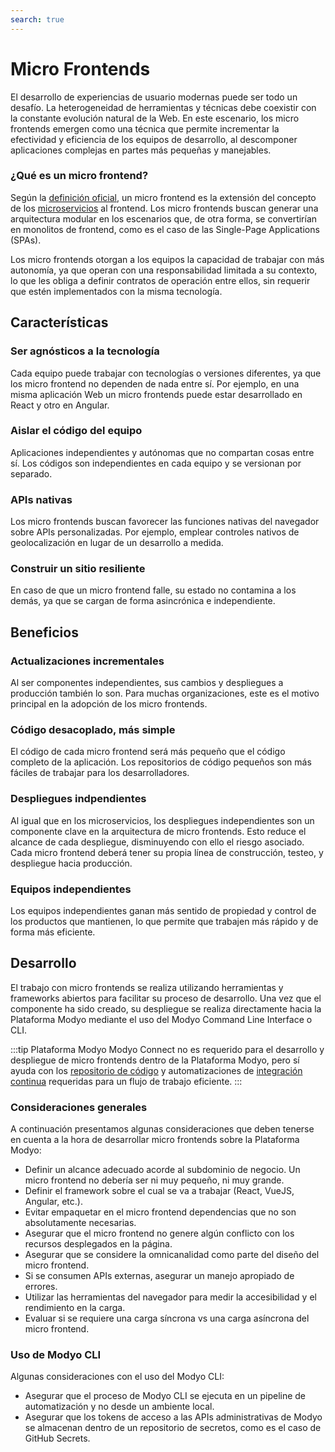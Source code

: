 ```yaml
---
search: true
---
```


# Micro Frontends

El desarrollo de experiencias de usuario modernas puede ser todo un desafío. La heterogeneidad de herramientas y técnicas debe coexistir con la constante evolución natural de la Web. En este escenario, los micro frontends emergen como una técnica que permite incrementar la efectividad y eficiencia de los equipos de desarrollo, al descomponer aplicaciones complejas en partes más pequeñas y manejables.

### ¿Qué es un micro frontend?

Según la [definición oficial](https://micro-frontends.org), un micro frontend es la extensión del concepto de los [microservicios](microservices.md) al frontend. Los micro frontends buscan generar una arquitectura modular en los escenarios que, de otra forma, se convertirían en monolitos de frontend, como es el caso de las Single-Page Applications (SPAs).

Los micro frontends otorgan a los equipos la capacidad de trabajar con más autonomía, ya que operan con una responsabilidad limitada a su contexto, lo que les obliga a definir contratos de operación entre ellos, sin requerir que estén implementados con la misma tecnología.

## Características

### Ser agnósticos a la tecnología

Cada equipo puede trabajar con tecnologías o versiones diferentes, ya que los micro frontend no dependen de nada entre sí. Por ejemplo, en una misma aplicación Web un micro frontends puede estar desarrollado en React y otro en Angular.

### Aislar el código del equipo

Aplicaciones independientes y autónomas que no compartan cosas entre sí. Los códigos son independientes en cada equipo y se versionan por separado.

### APIs nativas

Los micro frontends buscan favorecer las funciones nativas del navegador sobre APIs personalizadas. Por ejemplo, emplear controles nativos de geolocalización en lugar de un desarrollo a medida.

### Construir un sitio resiliente

En caso de que un micro frontend falle, su estado no contamina a los demás, ya que se cargan de forma asincrónica e independiente.

## Beneficios

### Actualizaciones incrementales

Al ser componentes independientes, sus cambios y despliegues a producción también lo son. Para muchas organizaciones, este es el motivo principal en la adopción de los micro frontends.

### Código desacoplado, más simple

El código de cada micro frontend será más pequeño que el código completo de la aplicación. Los repositorios de código pequeños son más fáciles de trabajar para los desarrolladores.

### Despliegues indpendientes

Al igual que en los microservicios, los despliegues independientes son un componente clave en la arquitectura de micro frontends. Esto reduce el alcance de cada despliegue, disminuyendo con ello el riesgo asociado. Cada micro frontend deberá tener su propia línea de construcción, testeo, y despliegue hacia producción.

### Equipos independientes

Los equipos independientes ganan más sentido de propiedad y control de los productos que mantienen, lo que permite que trabajen más rápido y de forma más eficiente.

## Desarrollo

El trabajo con micro frontends se realiza utilizando herramientas y frameworks abiertos para facilitar su proceso de desarrollo. Una vez que el componente ha sido creado, su despliegue se realiza directamente hacia la Plataforma Modyo mediante el uso del Modyo Command Line Interface o CLI.

:::tip Plataforma Modyo
Modyo Connect no es requerido para el desarrollo y despliegue de micro frontends dentro de la Plataforma Modyo, pero sí ayuda con los [repositorio de código](../components/development.md#repositorio-de-codigo) y automatizaciones de [integración continua](../components/development.md#integracion-continua) requeridas para un flujo de trabajo eficiente.
:::

### Consideraciones generales

A continuación presentamos algunas consideraciones que deben tenerse en cuenta a la hora de desarrollar micro frontends sobre la Plataforma Modyo:

- Definir un alcance adecuado acorde al subdominio de negocio. Un micro frontend no debería ser ni muy pequeño, ni muy grande.
- Definir el framework sobre el cual se va a trabajar (React, VueJS, Angular, etc.).
- Evitar empaquetar en el micro frontend dependencias que no son absolutamente necesarias.
- Asegurar que el micro frontend no genere algún conflicto con los recursos desplegados en la página.
- Asegurar que se considere la omnicanalidad como parte del diseño del micro frontend.
- Si se consumen APIs externas, asegurar un manejo apropiado de errores.
- Utilizar las herramientas del navegador para medir la accesibilidad y el rendimiento en la carga.
- Evaluar si se requiere una carga síncrona vs una carga asíncrona del micro frontend.

### Uso de Modyo CLI

Algunas consideraciones con el uso del Modyo CLI:

- Asegurar que el proceso de Modyo CLI se ejecuta en un pipeline de automatización y no desde un ambiente local.
- Asegurar que los tokens de acceso a las APIs administrativas de Modyo se almacenan dentro de un repositorio de secretos, como es el caso de GitHub Secrets.



